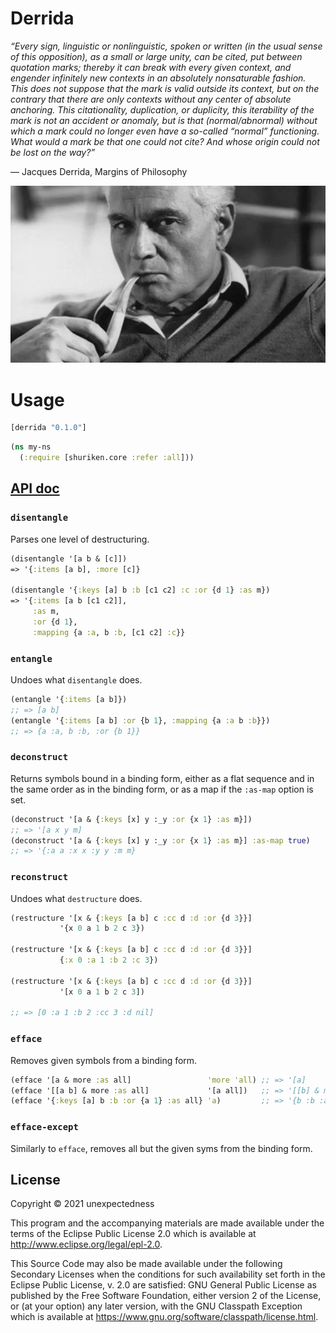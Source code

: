# Derrida

*“Every sign, linguistic or nonlinguistic, spoken or written (in the usual sense of this opposition), as a small or large unity, can be cited, put between quotation marks; thereby it can break with every given context, and engender infinitely new contexts in an absolutely nonsaturable fashion. This does not suppose that the mark is valid outside its context, but on the contrary that there are only contexts without any center of absolute anchoring. This citationality, duplication, or duplicity, this iterability of the mark is not an accident or anomaly, but is that (normal/abnormal) without which a mark could no longer even have a so-called “normal” functioning. What would a mark be that one could not cite? And whose origin could not be lost on the way?”*

― Jacques Derrida, Margins of Philosophy

<p align="center">
  <img src="https://raw.githubusercontent.com/unexpectedness/derrida/master/doc/derrida.webp">
</p>

# Usage

```clojure
[derrida "0.1.0"]
```


```clojure
(ns my-ns
  (:require [shuriken.core :refer :all]))
```

## [API doc](https://unexpectedness.github.io/derrida/index.html)

### `disentangle`

Parses one level of destructuring.

```clojure
(disentangle '[a b & [c]])
=> '{:items [a b], :more [c]}

(disentangle '{:keys [a] b :b [c1 c2] :c :or {d 1} :as m})
=> '{:items [a b [c1 c2]],
     :as m,
     :or {d 1},
     :mapping {a :a, b :b, [c1 c2] :c}}
```

### `entangle`

Undoes what `disentangle` does.

```clojure
(entangle '{:items [a b]})
;; => [a b]
(entangle '{:items [a b] :or {b 1}, :mapping {a :a b :b}})
;; => {a :a, b :b, :or {b 1}}
```

### `deconstruct`

Returns symbols bound in a binding form, either as a flat sequence and in the same order as in the binding form, or as a map if the `:as-map` option is set.

```clojure
(deconstruct '[a & {:keys [x] y :_y :or {x 1} :as m}])
;; => '[a x y m]
(deconstruct '[a & {:keys [x] y :_y :or {x 1} :as m}] :as-map true)
;; => '{:a a :x x :y y :m m}
```

### `reconstruct`

Undoes what `destructure` does.

```clojure
(restructure '[x & {:keys [a b] c :cc d :d :or {d 3}}]
           '{x 0 a 1 b 2 c 3})

(restructure '[x & {:keys [a b] c :cc d :d :or {d 3}}]
           {:x 0 :a 1 :b 2 :c 3})

(restructure '[x & {:keys [a b] c :cc d :d :or {d 3}}]
           '[x 0 a 1 b 2 c 3])

;; => [0 :a 1 :b 2 :cc 3 :d nil]
```

### `efface`
Removes given symbols from a binding form.

```clojure
(efface '[a & more :as all]                 'more 'all) ;; => '[a]
(efface '[[a b] & more :as all]             '[a all])   ;; => '[[b] & more]
(efface '{:keys [a] b :b :or {a 1} :as all} 'a)         ;; => '{b :b :as all}
```

### `efface-except`

Similarly to `efface`, removes all but the given syms from the binding form.


## License

Copyright © 2021 unexpectedness

This program and the accompanying materials are made available under the
terms of the Eclipse Public License 2.0 which is available at
http://www.eclipse.org/legal/epl-2.0.

This Source Code may also be made available under the following Secondary
Licenses when the conditions for such availability set forth in the Eclipse
Public License, v. 2.0 are satisfied: GNU General Public License as published by
the Free Software Foundation, either version 2 of the License, or (at your
option) any later version, with the GNU Classpath Exception which is available
at https://www.gnu.org/software/classpath/license.html.
